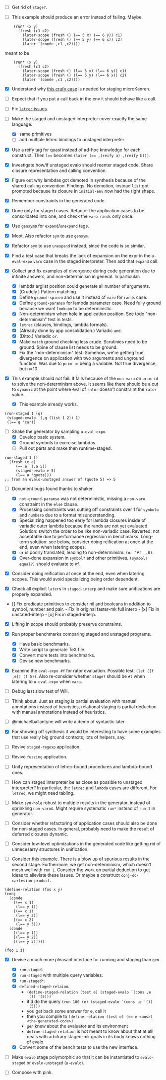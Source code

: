- [ ] Get rid of `stage?`.

- [ ] This example should produce an error instead of failing. Maybe.
```
    (run* (x y)
      (fresh (c1 c2)
        (later-scope (fresh () (== 5 x) (== 6 y)) c1)
        (later-scope (fresh () (== 5 y) (== 6 x)) c2)
        (later `(conde ,c1 ,c2))))
```
meant to be
```
    (run* (x y)
      (fresh (c1 c2)
        (later-scope (fresh () (l== 5 x) (l== 6 y)) c1)
        (later-scope (fresh () (l== 5 y) (l== 6 x)) c2)
        (later `(conde ,c1 ,c2))))
```


- [x] Understand why [this crufy case](https://github.com/namin/staged-miniKanren/commit/3bf251d748713f65334e635011948ce012bbd13f#diff-31c94764bb6feaa595931c5cfd6a0bbc3cbcd54382fe692366fe4b7f99451f02) is needed for staging microKanren.

- [ ] Expect that if you put a call back in the env it should behave like a call.

- [ ] Fix [`letrec` issues](letrec-issue.scm).

- [ ] Make the staged and unstaged interpreter cover exactly the same language.
   + [x] same primitives
   + [ ] add multiple letrec bindings to unstaged interpreter

- [x] Use a reify tag for quasi instead of ad-hoc knowledge for each construct.
      Then `l==` becomes `(later (== ,(reify a) ,(reify b)))`.

- [x] Investigate how/if unstaged evalo should reenter staged code.
      Share closure representation and calling convention.

- [x] Figure out why lambdas got demoted in synthesis
      because of the shared calling convention.
      Findings: No demotion, instead `list` got promoted because its closure in `initial-env` now had the right shape.

- [x] Remember constraints in the generated code.

- [x] Done only for staged cases.
      Refactor the application cases to be consolidated into one, and check the `varo rands` only once.

- [x] Use `gensym`s for `expand`/`unexpand` tags.

- [x] Moot. Also refactor `sym` to use `gensym`.

- [x] Refactor `sym` to use `unexpand` instead, since the code is so similar.

- [x] Find a test case that breaks the lack of expansion on the expr in the `u-eval-expo` `varo` case in the staged interpreter.
      Then add that `expand` call.

- [x] Collect and fix examples of divergence during code generation due to infinite answers, and non-determinism in general. In particular:

    + [x] lambda arglist position could generate all number of arguments.
    + [x] (Crudely.) Pattern matching.
    + [x] Define `ground-spineo` and use it instead of `varo` for `rands` case.
    + [x] Define `ground-paramso` for lambda parameter case.
          Need fully ground because we want `lookupo` to be deterministic.
    + [x] Non-determinism when hole in application position.
          See todo "non-determinism" test in tests.
    + [x] `letrec` (clauses, bindings, lambda formals).
    + [x] (Already done by app consolidation.) Variadic `and`.
    + [x] (Ditto.) Variadic `or`.
    + [x] Make `match` ground checking less crude.
          Scrutinies need to be ground.
          Spine of clause list needs to be ground.
    + [x] Fix the "non-determinism" test.
          Somehow, we're getting true divergence on application with two arguments and unground function.
          Was due to `prim-id` being a variable.
          Not true divergence, but n=10.

- [x] This example should not fail.
      It fails because of the `non-varo` on `prim-id` to solve the non-determinism above.
      It seems like there should be a cut to `dynamic` at the point where eval of `rator` doesn't constraint the `rator` value.
    + [x] This example already works.
```
(run-staged 1 (q)
 (staged-evalo `(,q (list 1 2)) 1)
 (l== q 'car))
```

- [ ] Shake the generator by sampling `u-eval-expo`.
    + [x] Develop basic system.
    + [x] Ground symbols to exercise lambdas.
    + [ ] Pull out parts and make then runtime-staged.
```
run-staged 1 ()
  (fresh (e a)
     (== e `(,a 5))
     (staged-evalo e 5)
     (l== a 'quote)))
;; from an evalo-unstaged answer of (quote 5) => 5
```

- [ ] Document bugs found thanks to shaker.
    + [x] `not-ground-paramso` was not deterministic, missing a `non-varo` constraint in the `else` clause.
    + [x] Processing constraints was cutting off constraints over 1 for `symbolo` and `numbero` due to a format misunderstanding.
    + [x] Specializing happened too early for lambda closures inside of variadic outer lambda because the rands are not yet evaluated.
           Solution: switch the order to be like non-variadic case. Reverted: not acceptable due to performance regression in benchmarks.
           Long-term solution: see below, consider doing reification at once at the end, even when latering scopes.
    + [x] `or` is poorly translated, leading to non-determinism.
          `(or '#f _.0)`.
    + [x] Over-done expansion in `symbol?` and other primitives.
          `(symbol? equal?)` should evaluate to `#f`.

- [x] Consider doing reification at once at the end, even when latering scopes.
      This would avoid specializing being order dependent.

- [x] Check all explicit `later`s in `staged-interp` and make sure unifications are properly expanded.

- [] Fix predicate primitives to consider nil and booleans in addition to symbol, number and pair.
      - Fix in original faster-mk full interp
      - [x] Fix in unstated-interp
      - [x] Fix in staged-interp.

- [x] Lifting in scope should probably preserve constraints.

- [x] Run proper benchmarks comparing staged and unstaged programs.
    + [x] Have basic benchmarks.
    + [x] Write script to generate TeX file.
    + [x] Convert more tests into benchmarks.
    + [x] Devise new benchmarks.

- [x] Examine the `eval-expo #f` for rator evaluation.
      Possible test: `(let ([f ,e]) (f 5))`.
      Also re-consider whether `stage?` should be `#t` when latering to `u-eval-expo` when `varo`.

- [ ] Debug last slow test of Will.

- [ ] Think about: Just as
      staging is partial evaluation with manual annotations instead of heuristics,
      relational staging is partial deduction with manual annotations instead of heuristics.

- [ ] @michaelballantyne will write a demo of syntactic later.

- [x] For showing off synthesis it would be interesting to have some examples that use really big ground contexts;
      lots of helpers, say.

- [ ] Revive `staged-regexp` application.

- [ ] Revive `fuzzing` application.

- [ ] Unify representation of letrec-bound procedures and lambda-bound ones.

- [ ] How can staged interpreter be as close as possible to unstaged interpreter?
      In particular, the `letrec` and `lambda` cases are different.
      For `letrec`, we might need tabling.

- [ ] Make `syn-hole` robust to multiple results in the generator,
      instead of sprinkling `non-varo`s.
      Might require systematic `run*` instead of `run 1` in generator.

- [ ] Consider whether refactoring of application cases should also be done for non-staged cases.
      In general, probably need to make the result of deferred closures dynamic.

- [ ] Consider low-level optimizations in the generated code like getting rid of unnecesarry structures in unification.

- [ ] Consider this example. There is a blow up of spurious results in the second stage.
      Furthermore, we get non-determinism, which doesn't mesh well with `run 1`.
      Consider the work on partial deduction to get ideas to alleviate these issues.
      Or maybe a construct `conj-do-cartesian-product`.
```
(define-relation (foo x y)
(conj
  (conde
    [(== x 1)
     (l== y 1)]
    [(== x 1)
     (l== y 2)]
    [(== x 2)
     (l== y 3)])
  (conde
    [(l== y 1)]
    [(l== y 2)]
    [(l== y 3)])))

(foo 1 z)
```

- [x] Devise a much more pleasant interface for running and staging than `gen`.
    + [x] `run-staged`.
    + [x] `run-staged` with multiple query variables.
    + [x] `run-staged*`.
    + [x] `defined-staged-relaion`.
        * ```(define-staged-relation (test e) (staged-evalo `(cons ,e '()) '(5)))```
        * it'd do the query ```(run 100 (e) (staged-evalo `(cons ,e '()) '(5)))```
        * you get back some answer for e, call it <ans>
        * then you compile to ```(define-relation (test e) (== e <ans>) <the-generated-code>)```
        * `gen` knew about the evaluator and its environment
        * `define-staged-relation` is not meant to know about that at all!
          deals with arbitrary staged-mk goals in its body
          knows nothing of evalo
    + [x] Convert some of the bench tests to use the new interface.

- [ ] Make `evalo` stage polymorphic so that it can be instantiated to `evalo-staged` or `evalo-unstaged` (`u-evalo`).

- [ ] Compose with pink.
